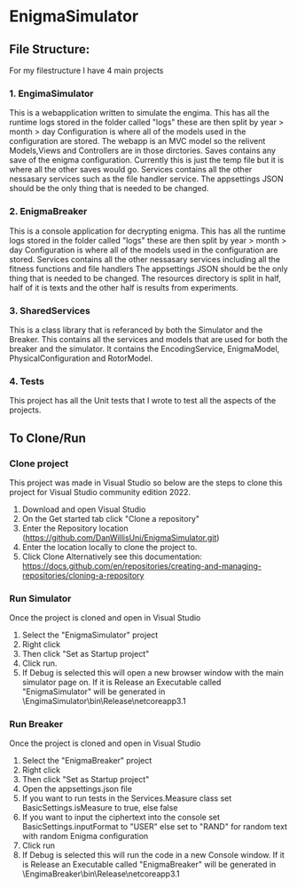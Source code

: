 # EnigmaSimulator
## File Structure:
For my filestructure I have 4 main projects
### 1. EngimaSimulator
This is a webapplication written to simulate the engima.
This has all the runtime logs stored in the folder called "logs" these are then split by year > month > day
Configuration is where all of the models used in the configuration are stored.
The webapp is an MVC model so the relivent Models,Views and Controllers are in those dirctories.
Saves contains any save of the enigma configuration. Currently this is just the temp file but it is where all the other saves would go.
Services contains all the other nessasary services such as the file handler service.
The appsettings JSON should be the only thing that is needed to be changed.
### 2. EnigmaBreaker
This is a console application for decrypting enigma.
This has all the runtime logs stored in the folder called "logs" these are then split by year > month > day
Configuration is where all of the models used in the configuration are stored.
Services contains all the other nessasary services including all the fitness functions and file handlers
The appsettings JSON should be the only thing that is needed to be changed.
The resources directory is split in half, half of it is texts and the other half is results from experiments.
### 3. SharedServices
This is a class library that is referanced by both the Simulator and the Breaker.
This contains all the services and models that are used for both the breaker and the simulator. 
It contains the EncodingService, EnigmaModel, PhysicalConfiguration and RotorModel.
### 4. Tests
This project has all the Unit tests that I wrote to test all the aspects of the projects.
## To Clone/Run
### Clone project
This project was made in Visual Studio so below are the steps to clone this project for Visual Studio community edition 2022.
1. Download and open Visual Studio
2. On the Get started tab click "Clone a repository"
3. Enter the Repository location (https://github.com/DanWillisUni/EnigmaSimulator.git)
4. Enter the location locally to clone the project to.
5. Click Clone
Alternatively see this documentation: https://docs.github.com/en/repositories/creating-and-managing-repositories/cloning-a-repository
### Run Simulator
Once the project is cloned and open in Visual Studio
1. Select the "EnigmaSimulator" project
2. Right click
3. Then click "Set as Startup project"
4. Click run. 
5. If Debug is selected this will open a new browser window with the main simulator page on. If it is Release an Executable called "EnigmaSimulator" will be generated in \EngimaSimulator\bin\Release\netcoreapp3.1
### Run Breaker
Once the project is cloned and open in Visual Studio
1. Select the "EnigmaBreaker" project
2. Right click
3. Then click "Set as Startup project"
4. Open the appsettings.json file
5. If you want to run tests in the Services.Measure class set BasicSettings.isMeasure to true, else false
6. If you want to input the ciphertext into the console set BasicSettings.inputFormat to "USER" else set to "RAND" for random text with random Enigma configuration
7. Click run
8. If Debug is selected this will run the code in a new Console window. If it is Release an Executable called "EnigmaBreaker" will be generated in \EngimaBreaker\bin\Release\netcoreapp3.1
